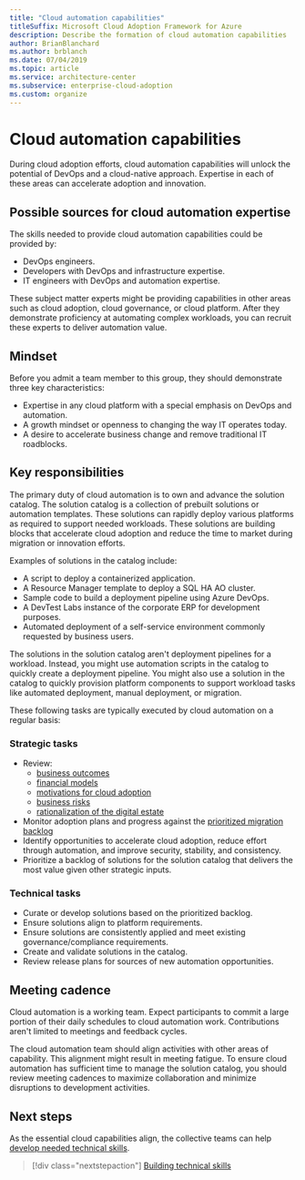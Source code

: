 ```yaml
---
title: "Cloud automation capabilities"
titleSuffix: Microsoft Cloud Adoption Framework for Azure
description: Describe the formation of cloud automation capabilities
author: BrianBlanchard
ms.author: brblanch
ms.date: 07/04/2019
ms.topic: article
ms.service: architecture-center
ms.subservice: enterprise-cloud-adoption
ms.custom: organize
---
```


# Cloud automation capabilities

During cloud adoption efforts, cloud automation capabilities will unlock the potential of DevOps and a cloud-native approach. Expertise in each of these areas can accelerate adoption and innovation.

## Possible sources for cloud automation expertise

The skills needed to provide cloud automation capabilities could be provided by:

- DevOps engineers.
- Developers with DevOps and infrastructure expertise.
- IT engineers with DevOps and automation expertise.

These subject matter experts might be providing capabilities in other areas such as cloud adoption, cloud governance, or cloud platform. After they demonstrate proficiency at automating complex workloads, you can recruit these experts to deliver automation value.

## Mindset

Before you admit a team member to this group, they should demonstrate three key characteristics:

- Expertise in any cloud platform with a special emphasis on DevOps and automation.
- A growth mindset or openness to changing the way IT operates today.
- A desire to accelerate business change and remove traditional IT roadblocks.

## Key responsibilities

The primary duty of cloud automation is to own and advance the solution catalog. The solution catalog is a collection of prebuilt solutions or automation templates. These solutions can rapidly deploy various platforms as required to support needed workloads. These solutions are building blocks that accelerate cloud adoption and reduce the time to market during migration or innovation efforts.

Examples of solutions in the catalog include:

- A script to deploy a containerized application.
- A Resource Manager template to deploy a SQL HA AO cluster.
- Sample code to build a deployment pipeline using Azure DevOps.
- A DevTest Labs instance of the corporate ERP for development purposes.
- Automated deployment of a self-service environment commonly requested by business users.

The solutions in the solution catalog aren't deployment pipelines for a workload. Instead, you might use automation scripts in the catalog to quickly create a deployment pipeline. You might also use a solution in the catalog to quickly provision platform components to support workload tasks like automated deployment, manual deployment, or migration.

These following tasks are typically executed by cloud automation on a regular basis:

### Strategic tasks

- Review:
  - [business outcomes](../business-strategy/business-outcomes/index.md)
  - [financial models](../business-strategy/financial-models.md)
  - [motivations for cloud adoption](../business-strategy/motivations-why-are-we-moving-to-the-cloud.md)
  - [business risks](../governance/policy-compliance/risk-tolerance.md)
  - [rationalization of the digital estate](../digital-estate/overview.md)
- Monitor adoption plans and progress against the [prioritized migration backlog](../migrate/migration-considerations/assess/release-iteration-backlog.md)
- Identify opportunities to accelerate cloud adoption, reduce effort through automation, and improve security, stability, and consistency.
- Prioritize a backlog of solutions for the solution catalog that delivers the most value given other strategic inputs.

### Technical tasks

- Curate or develop solutions based on the prioritized backlog.
- Ensure solutions align to platform requirements.
- Ensure solutions are consistently applied and meet existing governance/compliance requirements.
- Create and validate solutions in the catalog.
- Review release plans for sources of new automation opportunities.

## Meeting cadence

Cloud automation is a working team. Expect participants to commit a large portion of their daily schedules to cloud automation work. Contributions aren't limited to meetings and feedback cycles.

The cloud automation team should align activities with other areas of capability. This alignment might result in meeting fatigue. To ensure cloud automation has sufficient time to manage the solution catalog, you should review meeting cadences to maximize collaboration and minimize disruptions to development activities.

## Next steps

As the essential cloud capabilities align, the collective teams can help [develop needed technical skills](./suggested-skills.md).

> [!div class="nextstepaction"]
> [Building technical skills](./suggested-skills.md)
